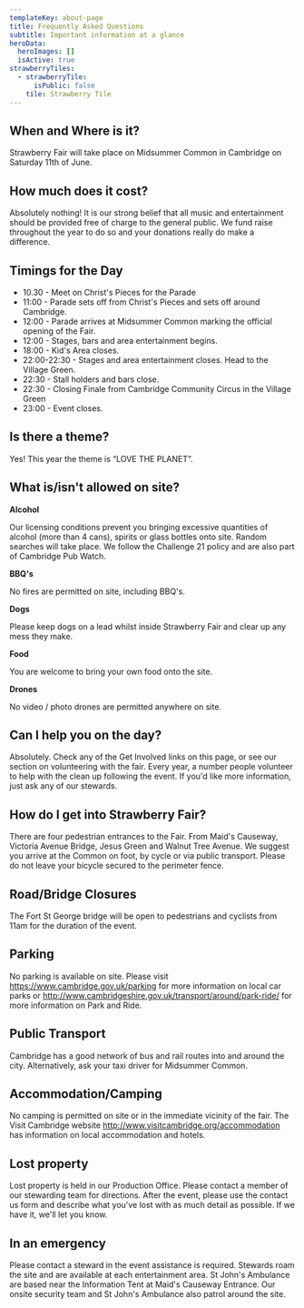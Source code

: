 ```yaml
---
templateKey: about-page
title: Frequently Asked Questions
subtitle: Important information at a glance
heroData:
  heroImages: []
  isActive: true
strawberryTiles:
  - strawberryTile:
      isPublic: false
    tile: Strawberry Tile
---
```

## When and Where is it?

Strawberry Fair will take place on Midsummer Common in Cambridge on Saturday 11th of June. 

## How much does it cost?

Absolutely nothing! It is our strong belief that all music and entertainment should be provided free of charge to the general public. We fund raise throughout the year to do so and your donations really do make a difference.

## Timings for the Day

* 10.30 - Meet on Christ's Pieces for the Parade
* 11:00 - Parade sets off from Christ's Pieces and sets off around Cambridge.
* 12:00 - Parade arrives at Midsummer Common marking the official opening of the Fair.
* 12:00 - Stages, bars and area entertainment begins.
* 18:00 - Kid's Area closes.
* 22:00-22:30 - Stages and area entertainment closes. Head to the Village Green.
* 22:30 - Stall holders and bars close.
* 22:30 - Closing Finale from Cambridge Community Circus in the Village Green
* 23:00 - Event closes.

## Is there a theme?

Yes! This year the theme is “LOVE THE PLANET”. 

## What is/isn't allowed on site?

**Alcohol**

Our licensing conditions prevent you bringing excessive quantities of alcohol (more than 4 cans), spirits or glass bottles onto site. Random searches will take place. We follow the Challenge 21 policy and are also part of Cambridge Pub Watch.

**BBQ's**

No fires are permitted on site, including BBQ's.

**Dogs**

Please keep dogs on a lead whilst inside Strawberry Fair and clear up any mess they make.

**Food**

You are welcome to bring your own food onto the site.

**Drones**

No video / photo drones are permitted anywhere on site. 

## Can I help you on the day?

Absolutely. Check any of the Get Involved links on this page, or see our section on volunteering with the fair. Every year, a number people volunteer to help with the clean up following the event. If you'd like more information, just ask any of our stewards. 

## How do I get into Strawberry Fair?

There are four pedestrian entrances to the Fair. From Maid's Causeway, Victoria Avenue Bridge, Jesus Green and Walnut Tree Avenue. We suggest you arrive at the Common on foot, by cycle or via public transport. Please do not leave your bicycle secured to the perimeter fence.

## Road/Bridge Closures

The Fort St George bridge will be open to pedestrians and cyclists from 11am for the duration of the event.

## Parking

No parking is available on site. Please visit https://www.cambridge.gov.uk/parking for more information on local car parks or http://www.cambridgeshire.gov.uk/transport/around/park-ride/ for more information on Park and Ride.

## Public Transport

Cambridge has a good network of bus and rail routes into and around the city. Alternatively, ask your taxi driver for Midsummer Common.

## Accommodation/Camping

No camping is permitted on site or in the immediate vicinity of the fair. The Visit Cambridge website http://www.visitcambridge.org/accommodation has information on local accommodation and hotels.

## Lost property

Lost property is held in our Production Office. Please contact a member of our stewarding team for directions. After the event, please use the contact us form and describe what you've lost with as much detail as possible. If we have it, we'll let you know. 

## In an emergency

Please contact a steward in the event assistance is required. Stewards roam the site and are available at each entertainment area. St John's Ambulance are based near the Information Tent at Maid's Causeway Entrance. Our onsite security team and St John's Ambulance also patrol around the site.
